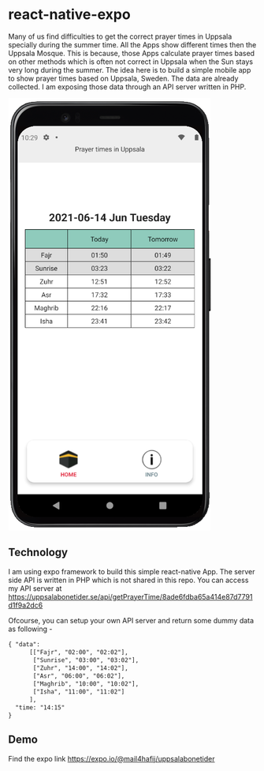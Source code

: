 # react-native-expo
Many of us find difficulties to get the correct prayer times in Uppsala specially during the summer time. All the Apps show different times then the Uppsala Mosque. This is because, those Apps calculate prayer times based on other methods which is often not correct in Uppsala when the Sun stays very long during the summer. The idea here  is to build a simple mobile app to show prayer times based on Uppsala, Sweden. The data are already collected. I am exposing those data through an API server written in PHP.

<img src="/assets/demo.png" />

## Technology
I am using expo framework to build this simple react-native App. The server side API is written in PHP which is not shared in this repo. You can access my API server at https://uppsalabonetider.se/api/getPrayerTime/8ade6fdba65a414e87d7791d1f9a2dc6

Ofcourse, you can setup your own API server and return some dummy data as following - 

```
{ "data":  
      [["Fajr", "02:00", "02:02"],
       ["Sunrise", "03:00", "03:02"],
       ["Zuhr", "14:00", "14:02"], 
       ["Asr", "06:00", "06:02"],
       ["Maghrib", "10:00", "10:02"],
       ["Isha", "11:00", "11:02"]
      ],
  "time: "14:15"
}
```

## Demo 
Find the expo link https://expo.io/@mail4hafij/uppsalabonetider

